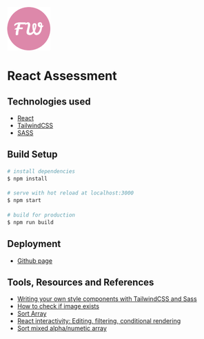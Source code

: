 <div>
    <img src="https://github.com/eazypau/e-commerce-landing-page-react-assessment/blob/master/public/logo192.png" alt="favicon" width="100"/>
</div>

# React Assessment

## Technologies used
- [React](https://v3.nuxtjs.org/) 
- [TailwindCSS](https://tailwindcss.com/)
- [SASS](https://sass-lang.com/)

## Build Setup
```bash
# install dependencies
$ npm install

# serve with hot reload at localhost:3000
$ npm start

# build for production
$ npm run build

```

## Deployment
- [Github page](https://create-react-app.dev/docs/deployment/#github-pages)

## Tools, Resources and References
- [Writing your own style components with TailwindCSS and Sass](https://www.elian.codes/blog/writing-your-own-components-with-tailwind-sass/)
- [How to check if image exists](https://www.reddit.com/r/reactjs/comments/l2yz8h/how_to_check_if_image_exists/)
- [Sort Array](https://stackoverflow.com/questions/6712034/sort-array-by-firstname-alphabetically-in-javascript)
- [React interactivity: Editing, filtering, conditional rendering](https://developer.mozilla.org/en-US/docs/Learn/Tools_and_testing/Client-side_JavaScript_frameworks/React_interactivity_filtering_conditional_rendering)
- [Sort mixed alpha/numetic array](https://stackoverflow.com/questions/4340227/sort-mixed-alpha-numeric-array)
